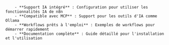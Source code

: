 
        - **Support IA intégré** : Configuration pour utiliser les fonctionnalités IA de n8n
        - **Compatible avec MCP** : Support pour les outils d'IA comme Ollama
        - **Workflows prêts à l'emploi** : Exemples de workflows pour démarrer rapidement
        - **Documentation complète** : Guide détaillé pour l'installation et l'utilisation
        